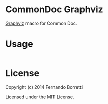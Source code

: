 # CommonDoc Graphviz

[Graphviz][gv] macro for Common Doc.

[gv]: http://www.graphviz.org/

# Usage

```lisp

```

# License

Copyright (c) 2014 Fernando Borretti

Licensed under the MIT License.
